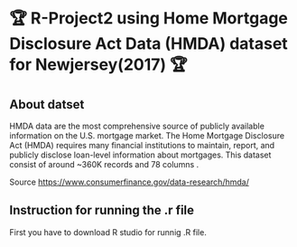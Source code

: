 # :trophy: R-Project2 using Home Mortgage Disclosure Act Data (HMDA) dataset for Newjersey(2017)    :trophy: 



## About datset 

HMDA data are the most comprehensive source of publicly available information on the U.S. mortgage market.
The Home Mortgage Disclosure Act (HMDA) requires many financial institutions to maintain, report, and publicly disclose loan-level information about mortgages.
This dataset consist of around ~360K records and 78 columns .

Source  https://www.consumerfinance.gov/data-research/hmda/


## Instruction for running the .r file 

First you have to download R studio for runnig .R file.
